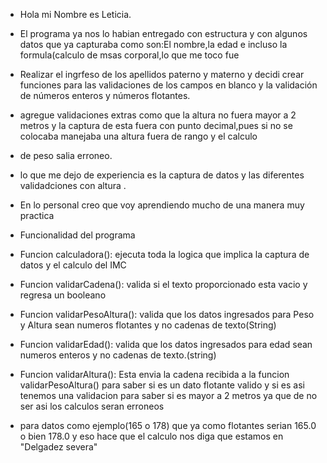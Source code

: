 - Hola mi Nombre es Leticia.
- El programa ya nos lo habian entregado con estructura y con algunos datos que ya capturaba como son:El nombre,la edad e incluso la formula(calculo de msas corporal,lo que me toco fue
- Realizar el ingrfeso de los apellidos paterno y materno y decidi crear funciones para las validaciones de los campos en blanco y la validación de números enteros y números flotantes.
- agregue validaciones extras como que la altura no fuera mayor a 2 metros y la captura de esta fuera con punto decimal,pues si no se colocaba manejaba una altura fuera de rango y el calculo
- de peso salia erroneo.

- lo que me dejo de experiencia es la captura de datos y las diferentes validadciones con altura .
- En lo personal creo que voy aprendiendo mucho de una manera muy practica

- Funcionalidad del programa

- Funcion calculadora(): ejecuta toda la logica que implica la captura de datos y el calculo del IMC
- Funcion validarCadena(): valida si el texto proporcionado esta vacio y regresa un booleano
- Funcion validarPesoAltura(): valida que los datos ingresados para Peso y Altura sean numeros flotantes y no cadenas de texto(String)
- Funcion validarEdad(): valida que los datos ingresados para edad sean numeros enteros y no cadenas de texto.(string)
- Funcion validarAltura(): Esta envia la cadena recibida a la funcion validarPesoAltura() para saber si es un dato flotante valido y si es asi tenemos una validacion para saber si es mayor a 2 metros ya que de no ser asi los calculos seran erroneos
- para datos como ejemplo(165 o 178) que ya como flotantes serian 165.0 o bien 178.0 y eso hace que el calculo nos diga que estamos en "Delgadez severa"
